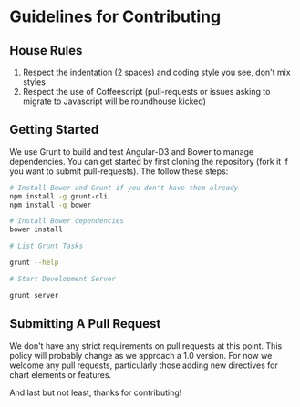# Guidelines for Contributing

## House Rules

1. Respect the indentation (2 spaces) and coding style you see, don't mix
   styles
2. Respect the use of Coffeescript (pull-requests or issues asking to migrate
   to Javascript will be roundhouse kicked)

## Getting Started

We use Grunt to build and test Angular-D3 and Bower to manage dependencies. You
can get started by first cloning the repository (fork it if you want to submit
pull-requests). The follow these steps:

```sh
# Install Bower and Grunt if you don't have them already
npm install -g grunt-cli
npm install -g bower

# Install Bower dependencies
bower install

# List Grunt Tasks

grunt --help

# Start Development Server

grunt server
```

## Submitting A Pull Request

We don't have any strict requirements on pull requests at this point. This
policy will probably change as we approach a 1.0 version. For now we welcome
any pull requests, particularly those adding new directives for chart elements
or features.

And last but not least, thanks for contributing!
